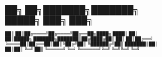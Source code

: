 # ██╗   ██╗███████╗███████╗ █████╗ ███╗   ███╗
██║   ██║██╔════╝██╔════╝██╔══██╗████╗ ████║
██║   ██║█████╗  ███████╗███████║██╔████╔██║
██║   ██║██╔══╝  ╚════██║██╔══██║██║╚██╔╝██║
╚██████╔╝██║     ███████║██║  ██║██║ ╚═╝ ██║
 ╚═════╝ ╚═╝     ╚══════╝╚═╝  ╚═╝╚═╝     ╚═╝
